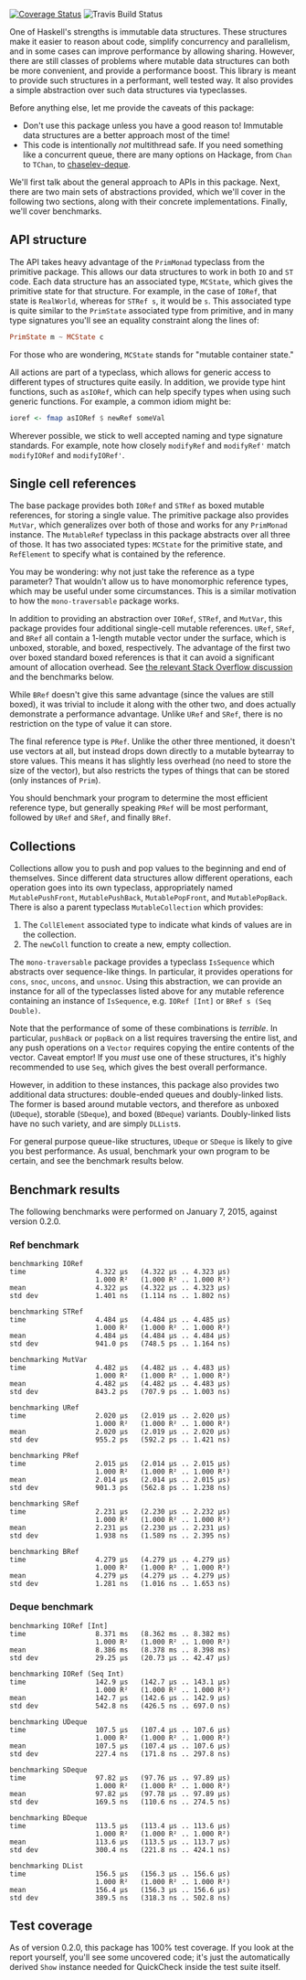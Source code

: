 [![Coverage Status](https://img.shields.io/coveralls/fpco/mutable-containers.svg)](https://coveralls.io/r/fpco/mutable-containers)
![Travis Build Status](https://travis-ci.org/fpco/mutable-containers.svg)

One of Haskell's strengths is immutable data structures. These structures make
it easier to reason about code, simplify concurrency and parallelism, and in
some cases can improve performance by allowing sharing. However, there are still
classes of problems where mutable data structures can both be more convenient,
and provide a performance boost. This library is meant to provide such
structures in a performant, well tested way. It also provides a simple
abstraction over such data structures via typeclasses.

Before anything else, let me provide the caveats of this package:

* Don't use this package unless you have a good reason to! Immutable data structures are a better approach most of the time!
* This code is intentionally *not* multithread safe. If you need something like a concurrent queue, there are many options on Hackage, from `Chan` to `TChan`, to [chaselev-deque](http://hackage.haskell.org/package/chaselev-deque).

We'll first talk about the general approach to APIs in this package. Next,
there are two main sets of abstractions provided, which we'll cover in the
following two sections, along with their concrete implementations. Finally,
we'll cover benchmarks.

## API structure

The API takes heavy advantage of the `PrimMonad` typeclass from the primitive
package. This allows our data structures to work in both `IO` and `ST` code.
Each data structure has an associated type, `MCState`, which gives the
primitive state for that structure. For example, in the case of `IORef`, that
state is `RealWorld`, whereas for `STRef s`, it would be `s`. This associated
type is quite similar to the `PrimState` associated type from primitive, and in
many type signatures you'll see an equality constraint along the lines of:

```haskell
PrimState m ~ MCState c
```

For those who are wondering, `MCState` stands for "mutable container state."

All actions are part of a typeclass, which allows for generic access to
different types of structures quite easily. In addition, we provide type hint
functions, such as `asIORef`, which can help specify types when using such
generic functions. For example, a common idiom might be:

```haskell
ioref <- fmap asIORef $ newRef someVal
```

Wherever possible, we stick to well accepted naming and type signature
standards. For example, note how closely `modifyRef` and `modifyRef'` match
`modifyIORef` and `modifyIORef'`.

## Single cell references

The base package provides both `IORef` and `STRef` as boxed mutable references,
for storing a single value. The primitive package also provides `MutVar`, which
generalizes over both of those and works for any `PrimMonad` instance. The
`MutableRef` typeclass in this package abstracts over all three of those. It
has two associated types: `MCState` for the primitive state, and `RefElement`
to specify what is contained by the reference.

You may be wondering: why not just take the reference as a type parameter? That
wouldn't allow us to have monomorphic reference types, which may be useful
under some circumstances. This is a similar motivation to how the
`mono-traversable` package works.

In addition to providing an abstraction over `IORef`, `STRef`, and `MutVar`,
this package provides four additional single-cell mutable references. `URef`,
`SRef`, and `BRef` all contain a 1-length mutable vector under the surface,
which is unboxed, storable, and boxed, respectively. The advantage of the first
two over boxed standard boxed references is that it can avoid a significant
amount of allocation overhead. See [the relevant Stack Overflow
discussion](http://stackoverflow.com/questions/27261813/why-is-my-little-stref-int-require-allocating-gigabytes)
and the benchmarks below.

While `BRef` doesn't give this same advantage (since the values are still
boxed), it was trivial to include it along with the other two, and does
actually demonstrate a performance advantage. Unlike `URef` and `SRef`, there
is no restriction on the type of value it can store.

The final reference type is `PRef`. Unlike the other three mentioned, it
doesn't use vectors at all, but instead drops down directly to a mutable
bytearray to store values. This means it has slightly less overhead (no need to
store the size of the vector), but also restricts the types of things that can
be stored (only instances of `Prim`).

You should benchmark your program to determine the most efficient reference
type, but generally speaking `PRef` will be most performant, followed by `URef`
and `SRef`, and finally `BRef`.

## Collections

Collections allow you to push and pop values to the beginning and end of
themselves. Since different data structures allow different operations, each
operation goes into its own typeclass, appropriately named `MutablePushFront`,
`MutablePushBack`, `MutablePopFront`, and `MutablePopBack`. There is also a
parent typeclass `MutableCollection` which provides:

1. The `CollElement` associated type to indicate what kinds of values are in the collection.
2. The `newColl` function to create a new, empty collection.

The `mono-traversable` package provides a typeclass `IsSequence` which
abstracts over sequence-like things. In particular, it provides operations for
`cons`, `snoc`, `uncons`, and `unsnoc`. Using this abstraction, we can provide
an instance for all of the typeclasses listed above for any mutable reference
containing an instance of `IsSequence`, e.g. `IORef [Int]` or `BRef s (Seq
Double)`.

Note that the performance of some of these combinations is *terrible*. In
particular, `pushBack` or `popBack` on a list requires traversing the entire
list, and any push operations on a `Vector` requires copying the entire
contents of the vector. Caveat emptor! If you *must* use one of these
structures, it's highly recommended to use `Seq`, which gives the best overall
performance.

However, in addition to these instances, this package also provides two
additional data structures: double-ended queues and doubly-linked lists. The
former is based around mutable vectors, and therefore as unboxed (`UDeque`),
storable (`SDeque`), and boxed (`BDeque`) variants. Doubly-linked lists have no
such variety, and are simply `DLList`s.

For general purpose queue-like structures, `UDeque` or `SDeque` is likely to
give you best performance. As usual, benchmark your own program to be certain,
and see the benchmark results below.

## Benchmark results

The following benchmarks were performed on January 7, 2015, against version 0.2.0.

### Ref benchmark

```
benchmarking IORef
time                 4.322 μs   (4.322 μs .. 4.323 μs)
                     1.000 R²   (1.000 R² .. 1.000 R²)
mean                 4.322 μs   (4.322 μs .. 4.323 μs)
std dev              1.401 ns   (1.114 ns .. 1.802 ns)

benchmarking STRef
time                 4.484 μs   (4.484 μs .. 4.485 μs)
                     1.000 R²   (1.000 R² .. 1.000 R²)
mean                 4.484 μs   (4.484 μs .. 4.484 μs)
std dev              941.0 ps   (748.5 ps .. 1.164 ns)

benchmarking MutVar
time                 4.482 μs   (4.482 μs .. 4.483 μs)
                     1.000 R²   (1.000 R² .. 1.000 R²)
mean                 4.482 μs   (4.482 μs .. 4.483 μs)
std dev              843.2 ps   (707.9 ps .. 1.003 ns)

benchmarking URef
time                 2.020 μs   (2.019 μs .. 2.020 μs)
                     1.000 R²   (1.000 R² .. 1.000 R²)
mean                 2.020 μs   (2.019 μs .. 2.020 μs)
std dev              955.2 ps   (592.2 ps .. 1.421 ns)

benchmarking PRef
time                 2.015 μs   (2.014 μs .. 2.015 μs)
                     1.000 R²   (1.000 R² .. 1.000 R²)
mean                 2.014 μs   (2.014 μs .. 2.015 μs)
std dev              901.3 ps   (562.8 ps .. 1.238 ns)

benchmarking SRef
time                 2.231 μs   (2.230 μs .. 2.232 μs)
                     1.000 R²   (1.000 R² .. 1.000 R²)
mean                 2.231 μs   (2.230 μs .. 2.231 μs)
std dev              1.938 ns   (1.589 ns .. 2.395 ns)

benchmarking BRef
time                 4.279 μs   (4.279 μs .. 4.279 μs)
                     1.000 R²   (1.000 R² .. 1.000 R²)
mean                 4.279 μs   (4.279 μs .. 4.279 μs)
std dev              1.281 ns   (1.016 ns .. 1.653 ns)
```

### Deque benchmark

```
benchmarking IORef [Int]
time                 8.371 ms   (8.362 ms .. 8.382 ms)
                     1.000 R²   (1.000 R² .. 1.000 R²)
mean                 8.386 ms   (8.378 ms .. 8.398 ms)
std dev              29.25 μs   (20.73 μs .. 42.47 μs)

benchmarking IORef (Seq Int)
time                 142.9 μs   (142.7 μs .. 143.1 μs)
                     1.000 R²   (1.000 R² .. 1.000 R²)
mean                 142.7 μs   (142.6 μs .. 142.9 μs)
std dev              542.8 ns   (426.5 ns .. 697.0 ns)

benchmarking UDeque
time                 107.5 μs   (107.4 μs .. 107.6 μs)
                     1.000 R²   (1.000 R² .. 1.000 R²)
mean                 107.5 μs   (107.4 μs .. 107.6 μs)
std dev              227.4 ns   (171.8 ns .. 297.8 ns)

benchmarking SDeque
time                 97.82 μs   (97.76 μs .. 97.89 μs)
                     1.000 R²   (1.000 R² .. 1.000 R²)
mean                 97.82 μs   (97.78 μs .. 97.89 μs)
std dev              169.5 ns   (110.6 ns .. 274.5 ns)

benchmarking BDeque
time                 113.5 μs   (113.4 μs .. 113.6 μs)
                     1.000 R²   (1.000 R² .. 1.000 R²)
mean                 113.6 μs   (113.5 μs .. 113.7 μs)
std dev              300.4 ns   (221.8 ns .. 424.1 ns)

benchmarking DList
time                 156.5 μs   (156.3 μs .. 156.6 μs)
                     1.000 R²   (1.000 R² .. 1.000 R²)
mean                 156.4 μs   (156.3 μs .. 156.6 μs)
std dev              389.5 ns   (318.3 ns .. 502.8 ns)
```

## Test coverage

As of version 0.2.0, this package has 100% test coverage. If you look at the
report yourself, you'll see some uncovered code; it's just the automatically
derived `Show` instance needed for QuickCheck inside the test suite itself.
